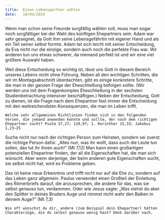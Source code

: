 ```yaml
---
title:  Einen Lebenspartner wählen
date:   10/04/2019
---
```


Wenn man schon seine Freunde sorgfältig wählen soll, muss man sogar noch sorgfältiger bei der Wahl des künftigen Ehepartners sein. Adam war sehr gesegnet, da Gott ihm seine Lebensgefährtin mit eigener Hand und als ein Teil seiner selbst formte. Adam tat sich leicht mit seiner Entscheidung, da Eva nicht nur die einzige, sondern auch noch die perfekte Frau war. Wir anderen tun uns etwas schwerer, da niemand perfekt ist und wir eine viel größere Auswahl haben.

Weil diese Entscheidung so wichtig ist, lässt uns Gott in diesem Bereich unseres Lebens nicht ohne Führung. Neben all den wichtigen Schritten, die wir im Montagsabschnitt überdachten, gibt es einige konkretere Schritte, die man in der ganzen Frage der Eheschließung befolgen sollte. (Wir werden uns mit dem Fragenkomplex Eheschließung in der sechsten Studienbetrachtung intensiver beschäftigen.) Neben der Entscheidung, Gott zu dienen, ist die Frage nach dem Ehepartner fast immer die Entscheidung mit den weitreichendsten Konsequenzen, die man im Leben trifft.

`Welche sehr allgemeinen Richtlinien finden sich in den folgenden Versen, die jemand anwenden könnte und sollte, der nach dem richtigen Ehepartner sucht? Psalm 37,27; 119,97; 1. Korinther 15,33; Jakobus 1,23–25`

Suche nicht nur nach der richtigen Person zum Heiraten, sondern sei zuerst die richtige Person dafür. „Alles nun, was ihr wollt, dass euch die Leute tun sollen, das tut ihr ihnen auch!“ (Mt 7,12) Man kann einen großartigen potenziellen Ehepartner finden, der all die Eigenschaften hat, die man sich wünscht. Aber wenn derjenige, der beim anderen gute Eigenschaften sucht, sie selbst nicht hat, wird es Probleme geben.

Das ist keine neue Erkenntnis und trifft nicht nur auf die Ehe zu, sondern auf das Leben ganz allgemein. Paulus verwendet einen Großteil der Einleitung des Römerbriefs darauf, die anzusprechen, die andere für das, was sie selbst genauso tun, verdammen. Oder wie Jesus sagte: „Was siehst du aber den Splitter in deines Bruders Auge und nimmst nicht wahr den Balken in deinem Auge?“ (Mt 7,3)

`Wie oft wünschst du dir, andere (zum Beispiel dein Ehepartner) hätten Charakterzüge, die du selbst genauso wenig hast? Denk darüber nach.`
